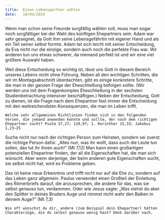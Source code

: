 ```yaml
---
title:  Einen Lebenspartner wählen
date:   10/04/2019
---
```


Wenn man schon seine Freunde sorgfältig wählen soll, muss man sogar noch sorgfältiger bei der Wahl des künftigen Ehepartners sein. Adam war sehr gesegnet, da Gott ihm seine Lebensgefährtin mit eigener Hand und als ein Teil seiner selbst formte. Adam tat sich leicht mit seiner Entscheidung, da Eva nicht nur die einzige, sondern auch noch die perfekte Frau war. Wir anderen tun uns etwas schwerer, da niemand perfekt ist und wir eine viel größere Auswahl haben.

Weil diese Entscheidung so wichtig ist, lässt uns Gott in diesem Bereich unseres Lebens nicht ohne Führung. Neben all den wichtigen Schritten, die wir im Montagsabschnitt überdachten, gibt es einige konkretere Schritte, die man in der ganzen Frage der Eheschließung befolgen sollte. (Wir werden uns mit dem Fragenkomplex Eheschließung in der sechsten Studienbetrachtung intensiver beschäftigen.) Neben der Entscheidung, Gott zu dienen, ist die Frage nach dem Ehepartner fast immer die Entscheidung mit den weitreichendsten Konsequenzen, die man im Leben trifft.

`Welche sehr allgemeinen Richtlinien finden sich in den folgenden Versen, die jemand anwenden könnte und sollte, der nach dem richtigen Ehepartner sucht? Psalm 37,27; 119,97; 1. Korinther 15,33; Jakobus 1,23–25`

Suche nicht nur nach der richtigen Person zum Heiraten, sondern sei zuerst die richtige Person dafür. „Alles nun, was ihr wollt, dass euch die Leute tun sollen, das tut ihr ihnen auch!“ (Mt 7,12) Man kann einen großartigen potenziellen Ehepartner finden, der all die Eigenschaften hat, die man sich wünscht. Aber wenn derjenige, der beim anderen gute Eigenschaften sucht, sie selbst nicht hat, wird es Probleme geben.

Das ist keine neue Erkenntnis und trifft nicht nur auf die Ehe zu, sondern auf das Leben ganz allgemein. Paulus verwendet einen Großteil der Einleitung des Römerbriefs darauf, die anzusprechen, die andere für das, was sie selbst genauso tun, verdammen. Oder wie Jesus sagte: „Was siehst du aber den Splitter in deines Bruders Auge und nimmst nicht wahr den Balken in deinem Auge?“ (Mt 7,3)

`Wie oft wünschst du dir, andere (zum Beispiel dein Ehepartner) hätten Charakterzüge, die du selbst genauso wenig hast? Denk darüber nach.`
